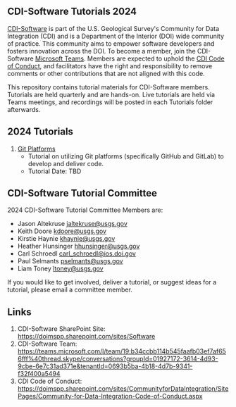 ## CDI-Software Tutorials 2024

[CDI-Software][1] is part of the U.S. Geological Survey's Community for Data Integration (CDI) and is a Department of the Interior (DOI) wide community of practice. This community aims to empower software developers and fosters innovation across the DOI. To become a member, join the CDI-Software [Microsoft Teams][2]. Members are expected to uphold the [CDI Code of Conduct][3], and facilitators have the right and responsibility to remove comments or other contributions that are not aligned with this code.

This repository contains tutorial materials for CDI-Software members. Tutorials are held quarterly and are hands-on. Live tutorials are held via Teams meetings, and recordings will be posted in each Tutorials folder afterwards.

## 2024 Tutorials

1. [Git Platforms](./git-platforms/)
   - Tutorial on utilizing Git platforms (specifically GitHub and GitLab) to develop and deliver code.
   - Tutorial Date: TBD

## CDI-Software Tutorial Committee

2024 CDI-Software Tutorial Committee Members are:

- Jason Altekruse <jaltekruse@usgs.gov>
- Keith Doore <kdoore@usgs.gov>
- Kirstie Haynie <khaynie@usgs.gov>
- Heather Hunsinger <hhunsinger@usgs.gov>
- Carl Schroedl <carl_schroedl@ios.doi.gov>
- Paul Selmants <pselmants@usgs.gov>
- Liam Toney <ltoney@usgs.gov>

If you would like to get involved, deliver a tutorial, or suggest ideas for a tutorial, please email a committee member.


## Links
[1]: https://doimspp.sharepoint.com/sites/Software
[2]: https://teams.microsoft.com/l/team/19:b34ccbb114b545faafb03ef7af656fff%40thread.skype/conversations?groupId=01927172-3614-4d93-9cbe-6e7c31ad371e&tenantId=0693b5ba-4b18-4d7b-9341-f32f400a5494
[3]: https://doimspp.sharepoint.com/sites/CommunityforDataIntegration/SitePages/Community-for-Data-Integration-Code-of-Conduct.aspx

1. CDI-Software SharePoint Site: https://doimspp.sharepoint.com/sites/Software
2. CDI-Software Team: https://teams.microsoft.com/l/team/19:b34ccbb114b545faafb03ef7af656fff%40thread.skype/conversations?groupId=01927172-3614-4d93-9cbe-6e7c31ad371e&tenantId=0693b5ba-4b18-4d7b-9341-f32f400a5494
3. CDI Code of Conduct: https://doimspp.sharepoint.com/sites/CommunityforDataIntegration/SitePages/Community-for-Data-Integration-Code-of-Conduct.aspx